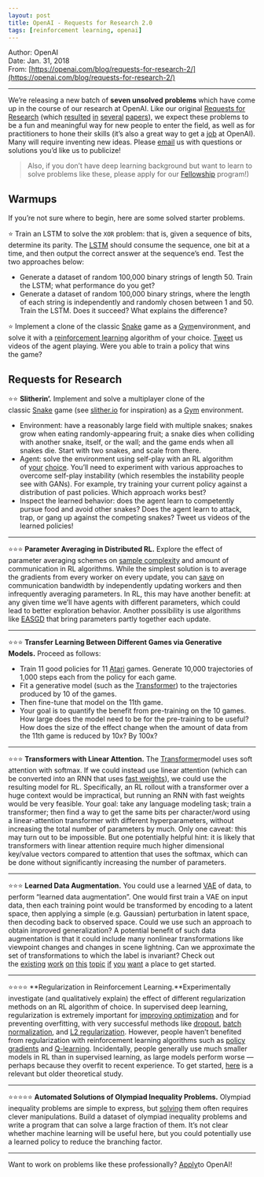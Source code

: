 ```yaml
---
layout: post
title: OpenAI - Requests for Research 2.0
tags: [reinforcement learning, openai]
---
```


Author: OpenAI  
Date: Jan. 31, 2018  
From: [https://openai.com/blog/requests-for-research-2/](https://openai.com/blog/requests-for-research-2/)

---

We’re releasing a new batch of **seven unsolved problems** which have come up in the course of our research at OpenAI. Like our original [Requests for Research](https://github.com/openai/requests-for-research) (which [resulted](http://lstm.seas.harvard.edu/latex/) [in](http://kvfrans.com/static/trpo.pdf) [several](https://github.com/dojoteef/glas) [papers](https://arxiv.org/abs/1605.01335)), we expect these problems to be a fun and meaningful way for new people to enter the field, as well as for practitioners to hone their skills (it’s also a great way to get a [job](https://www.wired.com/story/meet-the-high-schooler-shaking-up-artificial-intelligence/) at OpenAI). Many will require inventing new ideas. Please [email](mailto:requests-for-research@openai.com) us with questions or solutions you’d like us to publicize!

> Also, if you don’t have deep learning background but want to learn to solve problems like these, please apply for our [Fellowship](https://jobs.lever.co/openai/54ddfefe-6483-4bba-a828-11a156eae7eb) program!)

## Warmups

If you’re not sure where to begin, here are some solved starter problems.

⭐ Train an LSTM to solve the `XOR` problem: that is, given a sequence of bits, determine its parity. The [LSTM](http://colah.github.io/posts/2015-08-Understanding-LSTMs/) should consume the sequence, one bit at a time, and then output the correct answer at the sequence’s end. Test the two approaches below:

*   Generate a dataset of random 100,000 binary strings of length 50\. Train the LSTM; what performance do you get?
*   Generate a dataset of random 100,000 binary strings, where the length of each string is independently and randomly chosen between 1 and 50\. Train the LSTM. Does it succeed? What explains the difference?

⭐ Implement a clone of the classic [Snake](https://www.youtube.com/watch?v=wDbTP0B94AM) game as a [Gym](https://github.com/openai/gym)environment, and solve it with a [reinforcement learning](https://arxiv.org/abs/1707.06347) algorithm of your choice. [Tweet](https://twitter.com/openai) us videos of the agent playing. Were you able to train a policy that wins the game?

## Requests for Research

⭐⭐ **Slitherin’.** Implement and solve a multiplayer clone of the classic [Snake](https://www.youtube.com/watch?v=wDbTP0B94AM) game (see [slither.io](https://slither.io/) for inspiration) as a [Gym](https://github.com/openai/gym) environment.

*   Environment: have a reasonably large field with multiple snakes; snakes grow when eating randomly-appearing fruit; a snake dies when colliding with another snake, itself, or the wall; and the game ends when all snakes die. Start with two snakes, and scale from there.
*   Agent: solve the environment using self-play with an RL algorithm of [your](https://blog.openai.com/competitive-self-play/) [choice](https://deepmind.com/blog/alphago-zero-learning-scratch/). You’ll need to experiment with various approaches to overcome self-play instability (which resembles the instability people see with GANs). For example, try training your current policy against a distribution of past policies. Which approach works best?
*   Inspect the learned behavior: does the agent learn to competently pursue food and avoid other snakes? Does the agent learn to attack, trap, or gang up against the competing snakes? Tweet us videos of the learned policies!

* * *

⭐⭐⭐ **Parameter Averaging in Distributed RL.** Explore the effect of parameter averaging schemes on [sample complexity](https://en.wikipedia.org/wiki/Sample_complexity) and amount of communication in RL algorithms. While the simplest solution is to average the gradients from every worker on every update, you can [save](https://arxiv.org/abs/1511.06051) on communication bandwidth by independently updating workers and then infrequently averaging parameters. In RL, this may have another benefit: at any given time we’ll have agents with different parameters, which could lead to better exploration behavior. Another possibility is use algorithms like [EASGD](https://arxiv.org/abs/1412.6651) that bring parameters partly together each update.

* * *

⭐⭐⭐ **Transfer Learning Between Different Games via Generative Models.** Proceed as follows:

*   Train 11 good policies for 11 [Atari](https://github.com/openai/gym#atari) games. Generate 10,000 trajectories of 1,000 steps each from the policy for each game.
*   Fit a generative model (such as the [Transformer](https://arxiv.org/abs/1706.03762)) to the trajectories produced by 10 of the games.
*   Then fine-tune that model on the 11th game.
*   Your goal is to quantify the benefit from pre-training on the 10 games. How large does the model need to be for the pre-training to be useful? How does the size of the effect change when the amount of data from the 11th game is reduced by 10x? By 100x?

* * *

⭐⭐⭐ **Transformers with Linear Attention.** The [Transformer](https://arxiv.org/abs/1706.03762)model uses soft attention with softmax. If we could instead use linear attention (which can be converted into an RNN that uses [fast weights](https://arxiv.org/abs/1610.06258)), we could use the resulting model for RL. Specifically, an RL rollout with a transformer over a huge context would be impractical, but running an RNN with fast weights would be very feasible. Your goal: take any language modeling task; train a transformer; then find a way to get the same bits per character/word using a linear-attention transformer with different hyperparameters, without increasing the total number of parameters by much. Only one caveat: this may turn out to be impossible. But one potentially helpful hint: it is likely that transformers with linear attention require much higher dimensional key/value vectors compared to attention that uses the softmax, which can be done without significantly increasing the number of parameters.

* * *

⭐⭐⭐ **Learned Data Augmentation.** You could use a learned [VAE](https://jaan.io/what-is-variational-autoencoder-vae-tutorial/) of data, to perform “learned data augmentation”. One would first train a VAE on input data, then each training point would be transformed by encoding to a latent space, then applying a simple (e.g. Gaussian) perturbation in latent space, then decoding back to observed space. Could we use such an approach to obtain improved generalization? A potential benefit of such data augmentation is that it could include many nonlinear transformations like viewpoint changes and changes in scene lightning. Can we approximate the set of transformations to which the label is invariant? Check out the [existing](https://arxiv.org/abs/1611.01331) [work](https://arxiv.org/abs/1702.05538) [on](https://arxiv.org/abs/1709.01643) [this](https://arxiv.org/abs/1711.04340) [topic](https://arxiv.org/abs/1711.00648) [if](http://cs231n.stanford.edu/reports/2017/pdfs/300.pdf) [you](https://arxiv.org/abs/1710.10564) [want](https://papers.nips.cc/paper/7278-learning-to-model-the-tail) a place to get started.

* * *

⭐⭐⭐⭐ **Regularization in Reinforcement Learning.**Experimentally investigate (and qualitatively explain) the effect of different regularization methods on an RL algorithm of choice. In supervised deep learning, regularization is extremely important for [improving optimization](https://openreview.net/pdf?id=rk6qdGgCZ) and for preventing overfitting, with very successful methods like [dropout](https://en.wikipedia.org/wiki/Convolutional_neural_network#Dropout), [batch normalization](https://gab41.lab41.org/batch-normalization-what-the-hey-d480039a9e3b), and [L2 regularization](http://www.chioka.in/differences-between-l1-and-l2-as-loss-function-and-regularization/). However, people haven’t benefited from regularization with reinforcement learning algorithms such as [policy gradients](http://www.scholarpedia.org/article/Policy_gradient_methods) and [Q-learning](http://mnemstudio.org/path-finding-q-learning-tutorial.htm). Incidentally, people generally use much smaller models in RL than in supervised learning, as large models perform worse — perhaps because they overfit to recent experience. To get started, [here](http://sologen.net/papers/RegularizationInReinforcementLearning(PhD-Dissertation-Farahmand).pdf) is a relevant but older theoretical study.

* * *

⭐⭐⭐⭐⭐ **Automated Solutions of Olympiad Inequality Problems.** Olympiad inequality problems are simple to express, but [solving](https://artofproblemsolving.com/articles/files/MildorfInequalities.pdf) them often requires clever manipulations. Build a dataset of olympiad inequality problems and write a program that can solve a large fraction of them. It’s not clear whether machine learning will be useful here, but you could potentially use a learned policy to reduce the branching factor.

* * *

Want to work on problems like these professionally? [Apply](https://openai.com/jobs/)to OpenAI!
